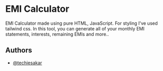 # EMI Calculator

EMI Calculator made using pure HTML, JavaScript. For styling I've used tailwind css. In this tool, you can generate all of your monthly EMI statements, interests, remaining EMIs and more..

## Authors

- [@techiesakar](https://www.github.com/techiesakar)
